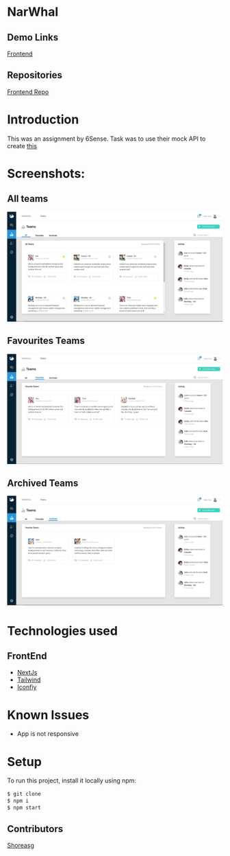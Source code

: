 # NarWhal

## Demo Links
[Frontend](https://nar-whal-shoreasg.vercel.app/teams/all)


## Repositories
[Frontend Repo](https://github.com/Shoreasg/NarWhal)


# Introduction

This was an assignment by 6Sense. Task was to use their mock API to create [this](https://www.figma.com/file/ZttV7gZOn3N9DMGuJea63DOt/SW-Frontend-UI-Test?node-id=0%3A1)






# Screenshots:

## All teams
![All Teams](https://raw.githubusercontent.com/Shoreasg/NarWhal/main/screenshots/All.JPG)
## Favourites Teams

![Favourites Teams](https://raw.githubusercontent.com/Shoreasg/NarWhal/main/screenshots/Favourite.JPG)

## Archived Teams

![Archived Teams](https://raw.githubusercontent.com/Shoreasg/NarWhal/main/screenshots/Archived.JPG)

# Technologies used


## FrontEnd
- [NextJs](https://nextjs.org/)
- [Tailwind](https://tailwindcss.com/)
- [Iconfiy](https://iconify.design/)



# Known Issues
- App is not responsive



# Setup

To run this project, install it locally using npm:

```
$ git clone
$ npm i
$ npm start

```


## Contributors



[Shoreasg](https://github.com/Shoreasg) 
